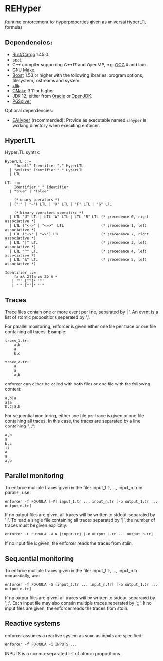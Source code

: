 # REHyper
Runtime enforcement for hyperproperties given as universal HyperLTL formulas

## Dependencies:
* [Rust/Cargo](https://rustup.rs/) 1.45.0.
* [spot](https://spot.lrde.epita.fr/).
* C++ compiler supporting C++17 and OpenMP, e.g. [GCC](https://gcc.gnu.org/) 8 and later.
* [GNU Make](https://www.gnu.org/software/make/).
* [Boost](http://www.boost.org/) 1.53 or higher with the following libraries: program options, filesystem, iostreams and system.
* [zlib](http://www.zlib.net/).
* [CMake](https://cmake.org/) 3.11 or higher.
* JDK 12, either from [Oracle](http://www.oracle.com/technetwork/java/javase/downloads/index.html) or [OpenJDK](http://openjdk.java.net/projects/jdk/12/).
* [PGSolver](https://github.com/tcsprojects/pgsolver/)

Optional dependencies:
- [EAHyper](https://github.com/reactive-systems/eahyper) (recommended): Provide as executable named `eahyper` in working directory when executing enforcer.

## HyperLTL
HyperLTL syntax:

    HyperLTL ::=
        "forall" Identifier "." HyperLTL
      | "exists" Identifier "." HyperLTL
      | LTL

    LTL ::=
        Identifier "_" Identifier
      | "true" | "false"

        (* unary operators *)
      | ("!" | "~") LTL | "X" LTL | "F" LTL | "G" LTL

        (* binary operators operators *)
      | LTL "U" LTL | LTL "W" LTL | LTL "R" LTL (* precedence 0, right associative *)
      | LTL ("<->" | "<=>") LTL                 (* precedence 1, left associative *)
      | LTL ("->" | "=>") LTL                   (* precedence 2, right associative *)
      | LTL "|" LTL                             (* precedence 3, left associative *)
      | LTL "^" LTL                             (* precedence 4, left associative *)
      | LTL "&" LTL                             (* precedence 5, left associative *)

    Identifier ::=
        [a-zA-Z][a-zA-Z0-9]*
       | '"' [^"]* '"'
       | "'" [^']* "'"

## Traces
Trace files contain one or more event per line, separated by '|'. An event is a list of atomic propositions seperated by ','.

For parallel monitoring, enforcer is given either one file per trace or one file containing all traces. Example:

    trace_1.tr:
        a,b
        a
        b,c

    trace_2.tr:
        a
        a
        a,b

enforcer can either be called with both files or one file with the following content:

    a,b|a
    a|a
    b,c|a,b

For sequential monitoring, either one file per trace is given or one file containing all traces. In this case, the traces are separated by a line containing ";;":

    a,b
    a
    b,c
    ;;
    a
    a
    a,b

## Parallel monitoring
To enforce multiple traces given in the files input\_1.tr, ..., input\_n.tr in parallel, use:

    enforcer -f FORMULA [-P] input_1.tr ... input_n.tr [-o output_1.tr ... output_n.tr]

If no output files are given, all traces will be written to stdout, separated by '|'.
To read a single file containing all traces separated by '|', the number of traces must be given explicitly:

    enforcer -F FORMULA -X N [input.tr] [-o output_1.tr ... output_n.tr]

If no input file is given, the enforcer reads the traces from stdin.

## Sequential monitoring
To enforce multiple traces given in the files input\_1.tr, ..., input\_n.tr sequentially, use:

    enforcer -f FORMULA -S [input_1.tr ... input_n.tr] [-o output_1.tr ... output_n.tr]

If no output files are given, all traces will be written to stdout, separated by ';;'.
Each input file may also contain multiple traces seperated by ';;'.
If no input files are given, the enforcer reads the traces from stdin.

## Reactive systems
enforcer assumes a reactive system as soon as inputs are specified:

    enforcer -f FORMULA -i INPUTS ...

INPUTS is a comma-separated list of atomic propositions.
